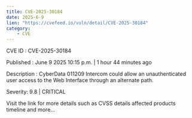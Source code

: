 ```yaml
---
title: CVE-2025-30184
date: 2025-6-9
lien: "https://cvefeed.io/vuln/detail/CVE-2025-30184"
category:
    - CVE
---
```


CVE ID : CVE-2025-30184

Published :  June 9
2025
10:15 p.m. | 1 hour
44 minutes ago

Description : CyberData 011209 Intercom could allow an unauthenticated user access to the Web Interface through an alternate path.

Severity: 9.8 | CRITICAL

Visit the link for more details
such as CVSS details
affected products
timeline
and more...

